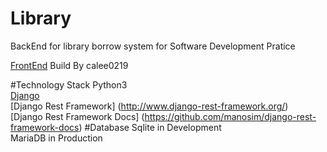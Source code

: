 # Library
BackEnd for library borrow system for Software Development Pratice

[FrontEnd](https://github.com/calee0219/SDP-Library-System) Build By calee0219  

#Technology Stack
Python3   
 [Django](https://www.djangoproject.com/
)   
[Django Rest Framework] (http://www.django-rest-framework.org/)  
[Django Rest Framework Docs] (https://github.com/manosim/django-rest-framework-docs)
#Database
Sqlite in Development  
MariaDB in Production